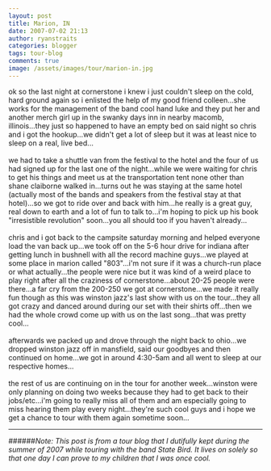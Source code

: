```yaml
---
layout: post
title: Marion, IN
date: 2007-07-02 21:13
author: ryanstraits
categories: blogger
tags: tour-blog
comments: true
image: /assets/images/tour/marion-in.jpg
---
```

ok so the last night at cornerstone i knew i just couldn't sleep on the cold, hard ground again so i enlisted the help of my good friend colleen...she works for the management of the band cool hand luke and they put her and another merch girl up in the swanky days inn in nearby macomb, illinois...they just so happened to have an empty bed on said night so chris and i got the hookup...we didn't get a lot of sleep but it was at least nice to sleep on a real, live bed...<br /><br />we had to take a shuttle van from the festival to the hotel and the four of us had signed up for the last one of the night...while we were waiting for chris to get his things and meet us at the transportation tent none other than shane claiborne walked in...turns out he was staying at the same hotel (actually most of the bands and speakers from the festival stay at that hotel)...so we got to ride over and back with him...he really is a great guy, real down to earth and a lot of fun to talk to...i'm hoping to pick up his book "irresistible revolution" soon...you all should too if you haven't already...<br /><br />chris and i got back to the campsite saturday morning and helped everyone load the van back up...we took off on the 5-6 hour drive for indiana after getting lunch in bushnell with all the record machine guys...we played at some place in marion called "803"...i'm not sure if it was a church-run place or what actually...the people were nice but it was kind of a weird place to play right after all the craziness of cornerstone...about 20-25 people were there...a far cry from the 200-250 we got at cornerstone...we made it really fun though as this was winston jazz's last show with us on the tour...they all got crazy and danced around during our set with their shirts off...then we had the whole crowd come up with us on the last song...that was pretty cool...<br /><br />afterwards we packed up and drove through the night back to ohio...we dropped winston jazz off in mansfield, said our goodbyes and then continued on home...we got in around 4:30-5am and all went to sleep at our respective homes...<br /><br />the rest of us are continuing on in the tour for another week...winston were only planning on doing two weeks because they had to get back to their jobs/etc...i'm going to really miss all of them and am especially going to miss hearing them play every night...they're such cool guys and i hope we get a chance to tour with them again sometime soon...

---

######*Note: This post is from a tour blog that I dutifully kept during the summer of 2007 while touring with the band State Bird. It lives on solely so that one day I can prove to my children that I was once cool.*
